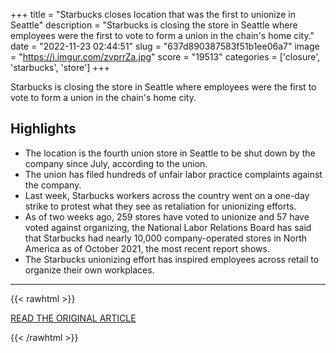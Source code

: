 +++
title = "Starbucks closes location that was the first to unionize in Seattle"
description = "Starbucks is closing the store in Seattle where employees were the first to vote to form a union in the chain's home city."
date = "2022-11-23 02:44:51"
slug = "637d890387583f51b1ee06a7"
image = "https://i.imgur.com/zvprrZa.jpg"
score = "19513"
categories = ['closure', 'starbucks', 'store']
+++

Starbucks is closing the store in Seattle where employees were the first to vote to form a union in the chain's home city.

## Highlights

- The location is the fourth union store in Seattle to be shut down by the company since July, according to the union.
- The union has filed hundreds of unfair labor practice complaints against the company.
- Last week, Starbucks workers across the country went on a one-day strike to protest what they see as retaliation for unionizing efforts.
- As of two weeks ago, 259 stores have voted to unionize and 57 have voted against organizing, the National Labor Relations Board has said that Starbucks had nearly 10,000 company-operated stores in North America as of October 2021, the most recent report shows.
- The Starbucks unionizing effort has inspired employees across retail to organize their own workplaces.

---

{{< rawhtml >}}
  <p class="article-category">
    <a target="_blank" href="https://edition.cnn.com/2022/11/22/business/starbucks-closure-union/index.html">READ THE ORIGINAL ARTICLE</a>
  </p>
{{< /rawhtml >}}
